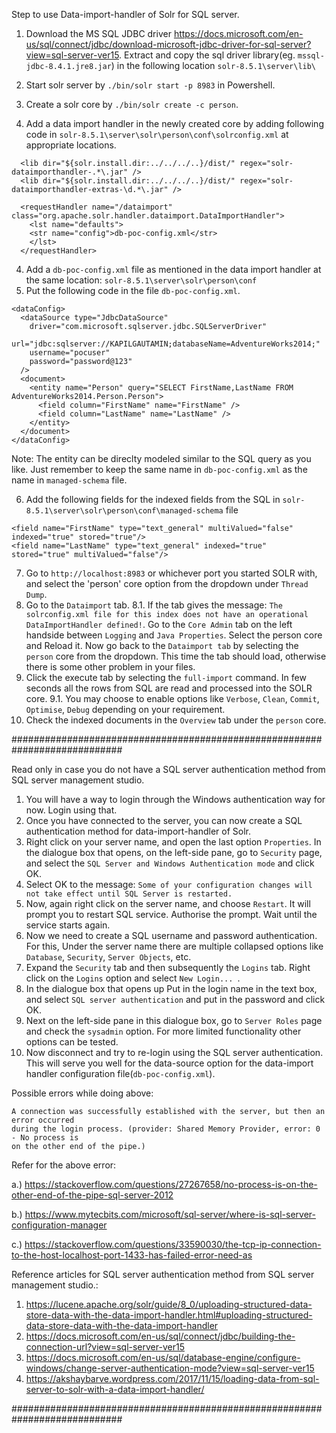 Step to use Data-import-handler of Solr for SQL server.
1. Download the MS SQL JDBC driver https://docs.microsoft.com/en-us/sql/connect/jdbc/download-microsoft-jdbc-driver-for-sql-server?view=sql-server-ver15. Extract and copy the sql driver library(eg. `mssql-jdbc-8.4.1.jre8.jar`) in the following location `solr-8.5.1\server\lib\`

1. Start solr server by `./bin/solr start -p 8983` in Powershell.
2. Create a solr core by `./bin/solr create -c person`.
3. Add a data import handler in the newly created core by adding following code in `solr-8.5.1\server\solr\person\conf\solrconfig.xml` at appropriate locations.
```
  <lib dir="${solr.install.dir:../../../..}/dist/" regex="solr-dataimporthandler-.*\.jar" />
  <lib dir="${solr.install.dir:../../../..}/dist/" regex="solr-dataimporthandler-extras-\d.*\.jar" />  
   
  <requestHandler name="/dataimport" class="org.apache.solr.handler.dataimport.DataImportHandler">
    <lst name="defaults">
    <str name="config">db-poc-config.xml</str>
    </lst>
  </requestHandler>
```
4. Add a `db-poc-config.xml` file as mentioned in the data import handler at the same location: `solr-8.5.1\server\solr\person\conf`
5. Put the following code in the file `db-poc-config.xml`.
```
<dataConfig>
  <dataSource type="JdbcDataSource" 
    driver="com.microsoft.sqlserver.jdbc.SQLServerDriver" 
    url="jdbc:sqlserver://KAPILGAUTAMIN;databaseName=AdventureWorks2014;"  
    username="pocuser"
    password="password@123"
  />  
  <document>
    <entity name="Person" query="SELECT FirstName,LastName FROM AdventureWorks2014.Person.Person">
      <field column="FirstName" name="FirstName" />
      <field column="LastName" name="LastName" />
    </entity>
  </document>
</dataConfig>
```

Note: The entity can be direclty modeled similar to the SQL query as you like. Just remember to keep the same name in `db-poc-config.xml` as the name in `managed-schema` file.

6. Add the following fields for the indexed fields from the SQL in `solr-8.5.1\server\solr\person\conf\managed-schema` file
```
<field name="FirstName" type="text_general" multiValued="false" indexed="true" stored="true"/>  
<field name="LastName" type="text_general" indexed="true" stored="true" multiValued="false"/> 
```
7. Go to `http://localhost:8983` or whichever port you started SOLR with, and select the 'person' core option from the dropdown under `Thread Dump`.
8. Go to the `Dataimport` tab. 
8.1. If the tab gives the message: `The solrconfig.xml file for this index does not have an operational DataImportHandler defined!`. Go to the `Core Admin` tab on the left handside between `Logging` and `Java Properties`.  Select the person core and Reload it. Now go back to the  `Dataimport tab` by selecting the `person` core from the dropdown. This time the tab should load, otherwise there is some other problem in your files.
9. Click the execute tab by selecting the `full-import` command. In few seconds all the rows from SQL are read and processed into the SOLR core.
9.1. You may choose to enable options like `Verbose`, `Clean`, `Commit`, `Optimise`, `Debug` depending on your requirement. 
10. Check the indexed documents in the `Overview` tab under the `person` core. 

############################################################################

Read only in case you do not have a SQL server authentication method from SQL server management studio.

1. You will have a way to login through the Windows authentication way for now. Login using that.
2. Once you have connected to the server, you can now create a SQL authentication method for data-import-handler of Solr.
3. Right click on your server name, and open the last option `Properties`. In the dialogue box that opens, on the left-side pane, go to `Security` page, and select the   `SQL Server and Windows Authentication mode` and click OK.
4. Select OK to the message: `Some of your configuration changes will not take effect until SQL Server is restarted.`
5. Now, again right click on the server name, and choose `Restart`. It will prompt you to restart SQL service. Authorise the prompt. Wait until the service starts again.
6. Now we need to create a SQL username and password authentication. For this, Under the server name there are multiple collapsed options like `Database`, `Security`, `Server Objects`, etc.
7. Expand the `Security` tab and then subsequently the `Logins` tab. Right click on the `Logins` option and select `New Login... `.
8. In the dialogue box that opens up Put in the login name in the text box, and select `SQL server authentication` and put in the password and click OK.
9. Next on the left-side pane in this dialogue box, go to `Server Roles` page and check the `sysadmin` option. For more limited functionality other options can be tested.
10. Now disconnect and try to re-login using the SQL server authentication. This will serve you well for the data-source option for the data-import handler configuration file(`db-poc-config.xml`).

Possible errors while doing above:
```
A connection was successfully established with the server, but then an error occurred
during the login process. (provider: Shared Memory Provider, error: 0 - No process is 
on the other end of the pipe.)
```
Refer for the above error: 

a.) https://stackoverflow.com/questions/27267658/no-process-is-on-the-other-end-of-the-pipe-sql-server-2012

b.) https://www.mytecbits.com/microsoft/sql-server/where-is-sql-server-configuration-manager

c.) https://stackoverflow.com/questions/33590030/the-tcp-ip-connection-to-the-host-localhost-port-1433-has-failed-error-need-as

Reference articles for SQL server authentication method from SQL server management studio.:

1. https://lucene.apache.org/solr/guide/8_0/uploading-structured-data-store-data-with-the-data-import-handler.html#uploading-structured-data-store-data-with-the-data-import-handler
2. https://docs.microsoft.com/en-us/sql/connect/jdbc/building-the-connection-url?view=sql-server-ver15
3. https://docs.microsoft.com/en-us/sql/database-engine/configure-windows/change-server-authentication-mode?view=sql-server-ver15
4. https://akshaybarve.wordpress.com/2017/11/15/loading-data-from-sql-server-to-solr-with-a-data-import-handler/

############################################################################
